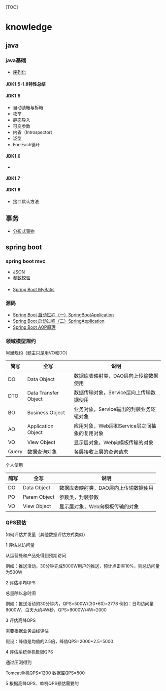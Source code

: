 [TOC]

# knowledge


## java

### java基础

- [序列化](./java-base/serialize.md)



#### JDK1.5-1.8特性总结

#### JDK1.5

- 自动装箱与拆箱
- 枚举
- 静态导入
- 可变参数
- 内省（Introspector）
- 泛型
- For-Each循环

#### JDK1.6

- 

#### JDK1.7

#### JDK1.8

- 接口默认方法



## 事务

- [分布式事物](./transaction/distributed%20transaction.md)


## spring boot

### spring boot mvc

- [JSON](./spring-boot-mvc-json/json.md)
- [参数校验](./spring-boot-mvc-validate/validate.md)

#### 

- [Spring Boot MyBatis]()

### 源码

- [Spring Boot 启动过程（一）SpringBootApplication](./spring-boot-source-code/SpringBootApplication.md)
- [Spring Boot 启动过程（二）SpringApplication](./spring-boot-source-code/SpringApplication.md)
- [Spring Boot AOP原理](./spring-boot-source-code/AOP.md)














### 领域模型规约

阿里规约（题主只是用VO和DO）

|简写|全写|说明|
|---|---|---|
|DO|Data Object|数据库表映射类，DAO层向上传输数据使用|
|DTO|Data Transfer Object|数据传输对象，Service层向上传输数据使用|
|BO|Business Object|业务对象，Service输出的封装业务逻辑对象|
|AO|Application Object|应用对象，Web层和Service层之间抽象的复用对象|
|VO|View Object|显示层对象，Web向模板传输的对象|
|Query|数据查询对象|各层接收上层的查询请求|

个人使用

|简写|全写|说明|
|---|---|---|
|DO|Data Object|数据库表映射类，DAO层向上传输数据使用|
|PO|Param Object|参数类，封装参数|
|VO|View Object|显示层对象，Web向模板传输的对象|



### QPS预估

如何评估并发量（其他数据评估方式类似）

1 评估总访问量

从运营处和产品处得到预期访问

例如：推送活动，30分钟完成5000W用户的推送，预计点击率10%，则总访问量为500W

2 评估平均QPS

总量除以总时间

例如：推送活动的30分钟内，QPS=500W/(30*60)=2778 
例如：日均访问量8000W，白天大约4W秒，QPS=8000W/4W=2000

3 评估高峰QPS

需要根据业务曲线评估

假设：峰值是均值的2.5倍，峰值QPS=2000*2.5=5000

4 评估系统单机极限QPS

通过压测得到

Tomcat单机QPS=1200
数据库QPS=500

5 根据高峰QPS、单机QPS预估需要的


